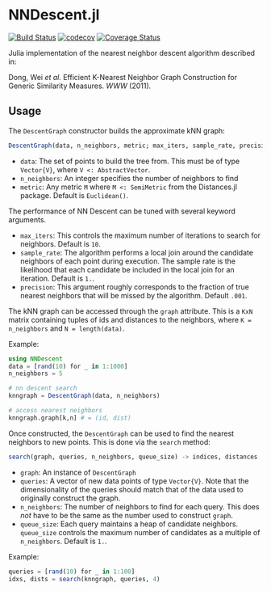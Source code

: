 # NNDescent.jl

[![Build Status](https://travis-ci.com/dillondaudert/NNDescent.jl.svg?branch=master)](https://travis-ci.com/dillondaudert/NNDescent.jl) [![codecov](https://codecov.io/gh/dillondaudert/NNDescent.jl/branch/master/graph/badge.svg)](https://codecov.io/gh/dillondaudert/NNDescent.jl) [![Coverage Status](https://coveralls.io/repos/github/dillondaudert/NNDescent.jl/badge.svg?branch=master)](https://coveralls.io/github/dillondaudert/NNDescent.jl?branch=master)

Julia implementation of the nearest neighbor descent algorithm described in:

Dong, Wei *et al.* Efficient K-Nearest Neighbor Graph Construction for Generic Similarity Measures. *WWW* (2011).

## Usage
The `DescentGraph` constructor builds the approximate kNN graph:
```jl
DescentGraph(data, n_neighbors, metric; max_iters, sample_rate, precision)
```
- `data`: The set of points to build the tree from. This must be of type
`Vector{V}`, where `V <: AbstractVector`.
- `n_neighbors`: An integer specifies the number of neighbors to find
- `metric`: Any metric `M` where `M <: SemiMetric` from the Distances.jl package. Default is `Euclidean()`.

The performance of NN Descent can be tuned with several keyword arguments.
- `max_iters`: This controls the maximum number of iterations to search for
neighbors. Default is `10`.
- `sample_rate`: The algorithm performs a local join around the candidate
neighbors of each point during execution. The sample rate is the likelihood
that each candidate be included in the local join for an iteration. Default is
`1.`.
- `precision`: This argument roughly corresponds to the fraction of true
nearest neighbors that will be missed by the algorithm. Default `.001`.

The kNN graph can be accessed through the `graph` attribute. This is a
`KxN` matrix containing tuples of ids and distances to the neighbors, where
`K = n_neighbors` and `N = length(data)`.

Example:
```jl
using NNDescent
data = [rand(10) for _ in 1:1000]
n_neighbors = 5

# nn descent search
knngraph = DescentGraph(data, n_neighbors)

# access nearest neighbors
knngraph.graph[k,n] # = (id, dist)
```

Once constructed, the `DescentGraph` can be used to find the nearest
neighbors to new points. This is done via the `search` method:
```jl
search(graph, queries, n_neighbors, queue_size) -> indices, distances
```
- `graph`: An instance of `DescentGraph`
- `queries`: A vector of new data points of type `Vector{V}`. Note that the
dimensionality of the queries should match that of the data used to originally
construct the graph.
- `n_neighbors`: The number of neighbors to find for each query. This does
*not* have to be the same as the number used to construct `graph`.
- `queue_size`: Each query maintains a heap of candidate neighbors.
`queue_size` controls the maximum number of candidates as a multiple of
`n_neighbors`. Default is `1.`.

Example:
```jl
queries = [rand(10) for _ in 1:100]
idxs, dists = search(knngraph, queries, 4)
```

